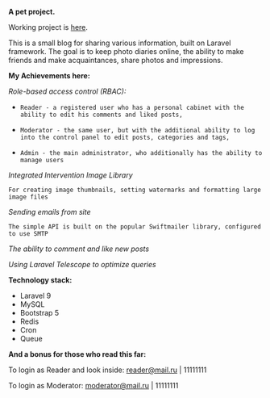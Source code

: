 **A pet project.**

Working project is [here](https://larablog.saviv.site).

This is a small blog for sharing various information, built on Laravel framework.
The goal is to keep photo diaries online, the ability to make friends and make acquaintances, share photos and impressions.

**My Achievements here:**

_Role-based access control (RBAC):_
*     Reader - a registered user who has a personal cabinet with the ability to edit his comments and liked posts,
*     Moderator - the same user, but with the additional ability to log into the control panel to edit posts, categories and tags,
*     Admin - the main administrator, who additionally has the ability to manage users
_Integrated Intervention Image Library_

    For creating image thumbnails, setting watermarks and formatting large image files
_Sending emails from site_

    The simple API is built on the popular Swiftmailer library, configured to use SMTP
_The ability to comment and like new posts_

_Using Laravel Telescope to optimize queries_


**Technology stack:**

* Laravel 9
* MySQL
* Bootstrap 5
* Redis
* Cron
* Queue

**And a bonus for those who read this far:**

To login as Reader and look inside:
reader@mail.ru | 11111111

To login as Moderator:
moderator@mail.ru | 11111111

